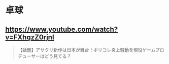 # 卓球

## https://www.youtube.com/watch?v=FXhqzZ0rjnI

> 【話題】アサクリ新作は日本が舞台！ポリコレ炎上騒動を現役ゲームプロデューサーはどう見てる？ 
